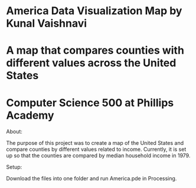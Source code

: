 # America Data Visualization Map by Kunal Vaishnavi
# A map that compares counties with different values across the United States
# Computer Science 500 at Phillips Academy

About:

The purpose of this project was to create a map of the United States and compare counties by different values related to income. Currently, it is set up so that the counties are compared by median household income in 1979.

Setup:

Download the files into one folder and run America.pde in Processing.

